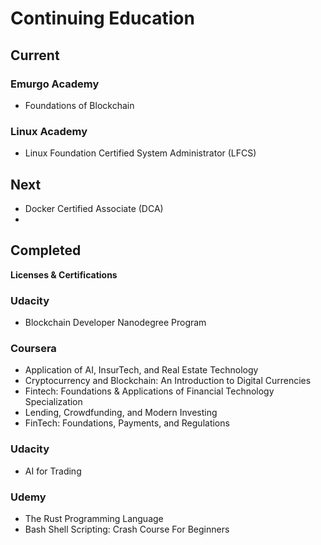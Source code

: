 # Continuing Education

## Current
### Emurgo Academy
- Foundations of Blockchain
### Linux Academy
 - Linux Foundation Certified System Administrator (LFCS)
 
## Next
 - Docker Certified Associate (DCA)
 - 
 
## Completed
**Licenses & Certifications**

### Udacity
- Blockchain Developer Nanodegree Program

### Coursera
- Application of AI, InsurTech, and Real Estate Technology
- Cryptocurrency and Blockchain: An Introduction to Digital Currencies
- Fintech: Foundations & Applications of Financial Technology Specialization
- Lending, Crowdfunding, and Modern Investing
- FinTech: Foundations, Payments, and Regulations

### Udacity
- AI for Trading

### Udemy
- The Rust Programming Language
- Bash Shell Scripting: Crash Course For Beginners
